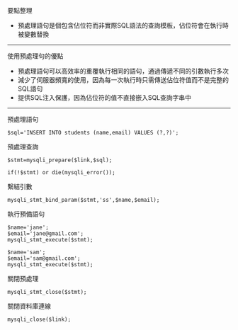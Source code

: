 要點整理
- 預處理語句是個包含佔位符而非實際SQL語法的查詢模板，佔位符會在執行時被變數替換

---

使用預處理句的優點
* 預處理語句可以高效率的重覆執行相同的語句，通過傳遞不同的引數執行多次
* 減少了伺服器頻寬的使用，因為每一次執行時只需傳送佔位符值而不是完整的SQL語句
* 提供SQL注入保護，因為佔位符的值不直接嵌入SQL查詢字串中

---

預處理語句
```
$sql='INSERT INTO students (name,email) VALUES (?,?)';
```

預處理查詢
```
$stmt=mysqli_prepare($link,$sql);

if(!$stmt) or die(mysqli_error());
```

繫結引數
```
mysqli_stmt_bind_param($stmt,'ss',$name,$email);
```

執行預備語句
```
$name='jane';
$email='jane@gmail.com';
mysqli_stmt_execute($stmt);

$name='sam';
$email='sam@gmail.com';
mysqli_stmt_execute($stmt);
```

關閉預處理
```
mysqli_stmt_close($stmt);
```

關閉資料庫連線
```
mysqli_close($link);
```